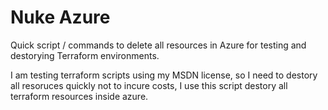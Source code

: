 # Nuke Azure 

Quick script / commands to delete all resources in Azure for testing and destorying Terraform environments. 

I am testing terraform scripts using my MSDN license, so I need to destory all resoruces quickly not to incure costs, I use this script destory all terraform resources inside azure. 
